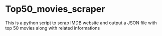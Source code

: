 # Top50_movies_scraper
This is a python script to scrap IMDB website and output a JSON file with top 50 movies along with related informations
